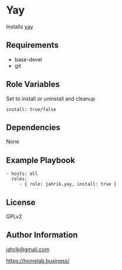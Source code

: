 # Yay

Installs [yay](https://github.com/Jguer/yay)

## Requirements

- base-devel
- git

## Role Variables

Set to install or uninstall and cleanup

    install: true/false

## Dependencies

None

## Example Playbook

    - hosts: all
      roles:
         - { role: jahrik.yay, install: true }

## License

GPLv2

## Author Information

jahrik@gmail.com

https://homelab.business/
